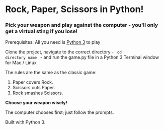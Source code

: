 # Rock, Paper, Scissors in Python!

### Pick your weapon and play against the computer - you'll only get a virtual sting if you lose!

Prerequisites: All you need is [Python 3](https://www.python.org/download/releases/3.0) to play

Clone the project, navigate to the correct directory - <code> cd directory name </code> - and run the game.py file in a Python 3 Terminal window for Mac / Linux

The rules are the same as the classic game:  
1. Paper covers Rock.  
2. Scissors cuts Paper.  
3. Rock smashes Scissors.  

**Choose your weapon wisely!**

The computer chooses first; just follow the prompts.

Built with Python 3.